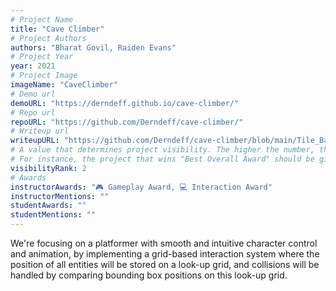 ```yaml
---
# Project Name
title: "Cave Climber"
# Project Authors
authors: "Bharat Govil, Raiden Evans"
# Project Year
year: 2021
# Project Image
imageName: "CaveClimber"
# Demo url
demoURL: "https://derndeff.github.io/cave-climber/"
# Repo url
repoURL: "https://github.com/Derndeff/cave-climber/"
# Writeup url
writeupURL: "https://github.com/Derndeff/cave-climber/blob/main/Tile_Based_Platformer_Cave_Climber.pdf"
# A value that determines project visibility. The higher the number, the closer it will appear to the top
# For instance, the project that wins "Best Overall Award" should be given the highest visibilityRank
visibilityRank: 2
# Awards
instructorAwards: "🎮 Gameplay Award, 💻 Interaction Award"
instructorMentions: ""
studentAwards: ""
studentMentions: ""
---
```

We're focusing on a platformer with smooth and intuitive character control and animation, by implementing a grid-based interaction system where the position of all entities will be stored on a look-up grid, and collisions will be handled by comparing bounding box positions on this look-up grid.
